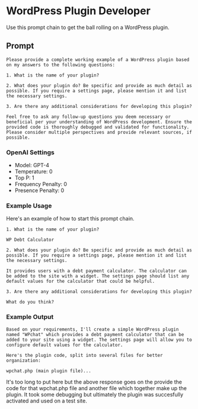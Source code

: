 # WordPress Plugin Developer #

Use this prompt chain to get the ball rolling on a WordPress plugin.

## Prompt ##

```
Please provide a complete working example of a WordPress plugin based on my answers to the following questions:

1. What is the name of your plugin?

2. What does your plugin do? Be specific and provide as much detail as possible. If you require a settings page, please mention it and list the necessary settings.

3. Are there any additional considerations for developing this plugin?

Feel free to ask any follow-up questions you deem necessary or beneficial per your understanding of WordPress development. Ensure the provided code is thoroughly debugged and validated for functionality. Please consider multiple perspectives and provide relevant sources, if possible.
```

### OpenAI Settings ###

- Model: GPT-4
- Temperature: 0
- Top P: 1
- Frequency Penalty: 0
- Presence Penalty: 0

### Example Usage ###

Here's an example of how to start this prompt chain.

```
1. What is the name of your plugin?

WP Debt Calculator

2. What does your plugin do? Be specific and provide as much detail as possible. If you require a settings page, please mention it and list the necessary settings.

It provides users with a debt payment calculator. The calculator can be added to the site with a widget. The settings page should list any default values for the calculator that could be helpful.

3. Are there any additional considerations for developing this plugin?

What do you think?
```

### Example Output ###

```
Based on your requirements, I'll create a simple WordPress plugin named "WPchat" which provides a debt payment calculator that can be added to your site using a widget. The settings page will allow you to configure default values for the calculator.

Here's the plugin code, split into several files for better organization:

wpchat.php (main plugin file)...
```

It's too long to put here but the above response goes on the provide the code for that wpchat.php file and another file which together make up the plugin. It took some debugging but ultimately the plugin was succesfully activated and used on a test site.




